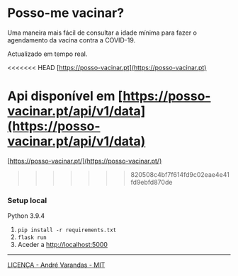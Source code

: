 # Posso-me vacinar?

Uma maneira mais fácil de consultar a idade mínima para fazer o agendamento da vacina contra a COVID-19. 

Actualizado em tempo real.

<<<<<<< HEAD
[https://posso-vacinar.pt](https://posso-vacinar.pt)

Api disponível em [https://posso-vacinar.pt/api/v1/data](https://posso-vacinar.pt/api/v1/data)
=======
[https://posso-vacinar.pt/](https://posso-vacinar.pt/)
>>>>>>> 820508c4bf7f614fd9c02eae4e41fd9ebfd870de

### Setup local

Python 3.9.4

1. `pip install -r requirements.txt`
2. `flask run`
3. Aceder a [http://localhost:5000](http://localhost:5000)

---

[LICENÇA - André Varandas - MIT](LICENSE)

